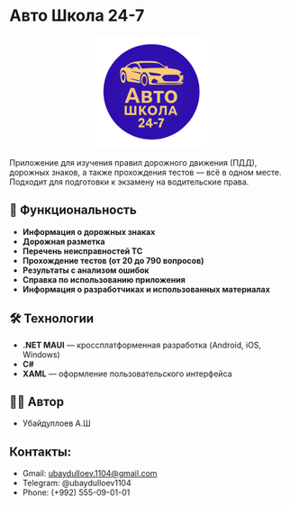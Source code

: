 ﻿# Авто Школа 24-7
<p align="center">
  <img src="AutoSchool 24-7\Resources\Splash\loga.png" alt="Логотип" width="200"/>
</p>

Приложение для изучения правил дорожного движения (ПДД), дорожных знаков, а также прохождения тестов — всё в одном месте. Подходит для подготовки к экзамену на водительские права.

## 📱 Функциональность

- **Информация о дорожных знаках**
- **Дорожная разметка**
- **Перечень неисправностей ТС**
- **Прохождение тестов (от 20 до 790 вопросов)**
- **Результаты с анализом ошибок**
- **Справка по использованию приложения**
- **Информация о разработчиках и использованных материалах**

## 🛠️ Технологии

- **.NET MAUI** — кроссплатформенная разработка (Android, iOS, Windows)
- **C#**
- **XAML** — оформление пользовательского интерфейса

## 👨‍💻 Автор
- Убайдуллоев А.Ш
 
## Контакты:

- Gmail: ubaydulloev.1104@gmail.com
- Telegram: @ubaydulloev1104
- Phone: (+992) 555-09-01-01
